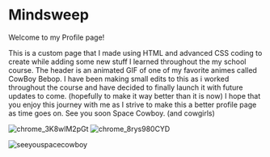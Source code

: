 # Mindsweep

Welcome to my Profile page!

This is a custom page that I made using HTML and advanced CSS coding to create while adding some new stuff I learned throughout the my school course. 
The header is an animated GIF of one of my favorite animes called CowBoy Bebop. I have been making small edits to this as i worked throughout the course and have decided to finally launch it with future updates to come. (hopefully to make it way better than it is now) I hope that you enjoy this journey with me as I strive to make this a better profile page as time goes on. See you soon Space Cowboy. (and cowgirls)


![chrome_3K8wlM2pGt](https://user-images.githubusercontent.com/79811001/123162822-124d0e00-d43f-11eb-9a7b-6f7e84130ee5.png)
![chrome_8rys980CYD](https://user-images.githubusercontent.com/79811001/123162820-124d0e00-d43f-11eb-83b3-2e98499a0c98.png)


![seeyouspacecowboy](https://user-images.githubusercontent.com/79811001/123163583-dfefe080-d43f-11eb-9595-4cc14bf6c5eb.jpg)
